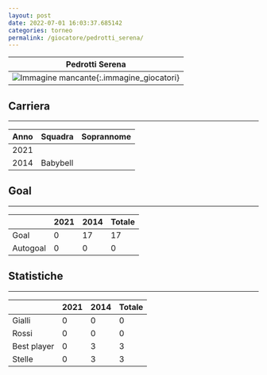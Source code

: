 ```yaml
---
layout: post
date: 2022-07-01 16:03:37.685142
categories: torneo
permalink: /giocatore/pedrotti_serena/
---
```

<link rel='stylesheets' href='./../assets/giocatori.css'>

| Pedrotti Serena |
|:-----:|
| ![Immagine mancante]('./../../assets/giocatori/pedrotti_serena.png){:.immagine_giocatori} |


## Carriera
----

|Anno|Squadra|Soprannome|
|:---:|---|---|
|2021|||
|2014|Babybell||


## Goal
----

| |2021|2014| Totale |
|---|---|---|---|
|Goal|0|17|17|
|Autogoal|0|0|0|


## Statistiche
----

| |2021|2014| Totale |
|---|---|---|---|
|Gialli|0|0|0|
|Rossi|0|0|0|
|Best player|0|3|3|
|Stelle|0|3|3|